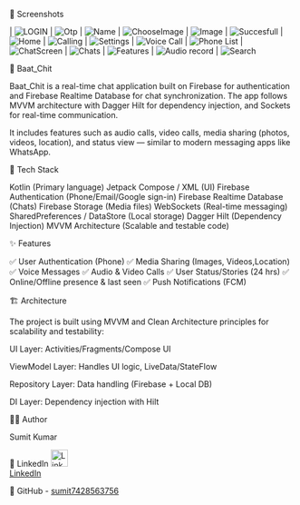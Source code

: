  📸 Screenshots  

| ![LOGIN](https://github.com/user-attachments/assets/b6f96a84-1ebf-4dac-b9c9-05de537c663c) | ![Otp](https://github.com/user-attachments/assets/68a5f9c3-966f-4799-bddf-30ce53a05bbd) | ![Name](https://github.com/user-attachments/assets/16f2cb36-f20e-40f3-84d1-6d1da2f6d0a8) |  ![ChooseImage](https://github.com/user-attachments/assets/f882f6d7-a22b-423f-a591-ebacd29ed668 ) | ![Image](https://github.com/user-attachments/assets/7713917d-4017-46a1-8f76-2c59ba50710a) | 
![Succesfull](https://github.com/user-attachments/assets/d0ca5dd7-abe5-439d-8aa7-a693d7fb7db7) | ![Home](https://github.com/user-attachments/assets/97526fa5-f7fd-47ea-8e48-7ec3a6171b39) | ![Calling](https://github.com/user-attachments/assets/37646dbf-1060-463e-ae37-29c0bed9763a) | ![Settings](https://github.com/user-attachments/assets/49c115cd-26bf-499c-a110-7a465dd05d8e) | ![Voice Call](https://github.com/user-attachments/assets/4105381e-11a0-4a00-b8fc-7bb1e7ec35ef) |
![Phone List](https://github.com/user-attachments/assets/732d0926-3c01-4330-bec9-d44a07ce52f3) | ![ChatScreen](https://github.com/user-attachments/assets/d3f856ab-7e10-46f0-82ff-72de6c3df5d7) | ![Chats](https://github.com/user-attachments/assets/a4561793-420f-45a1-a059-70bc11406050) | ![Features](https://github.com/user-attachments/assets/f76f2244-fafb-43ec-a9ab-deb28a6cccdf) | ![Audio record](https://github.com/user-attachments/assets/63af3751-f6f0-42da-a9b1-42dddc31e185)  |
 ![Search](https://github.com/user-attachments/assets/edd12f58-b3d0-44f3-8b27-d91bdd7d3508) 










📱 Baat_Chit

Baat_Chit is a real-time chat application built on Firebase for authentication and Firebase Realtime Database for chat synchronization. The app follows MVVM architecture with Dagger Hilt for dependency injection, and Sockets for real-time communication.

It includes features such as audio calls, video calls, media sharing (photos, videos, location), and status view — similar to modern messaging apps like WhatsApp.

🚀 Tech Stack

Kotlin (Primary language)
Jetpack Compose / XML (UI)
Firebase Authentication (Phone/Email/Google sign-in)
Firebase Realtime Database (Chats)
Firebase Storage (Media files)
WebSockets (Real-time messaging)
SharedPreferences / DataStore (Local storage)
Dagger Hilt (Dependency Injection)
MVVM Architecture (Scalable and testable code)

✨ Features

✅ User Authentication (Phone)
✅ Media Sharing (Images, Videos,Location)
✅ Voice Messages
✅ Audio & Video Calls 
✅ User Status/Stories (24 hrs)
✅ Online/Offline presence & last seen
✅ Push Notifications (FCM)

🏗️ Architecture

The project is built using MVVM and Clean Architecture principles for scalability and testability:

UI Layer: Activities/Fragments/Compose UI

ViewModel Layer: Handles UI logic, LiveData/StateFlow

Repository Layer: Data handling (Firebase + Local DB)

DI Layer: Dependency injection with Hilt

👨‍💻 Author

Sumit Kumar

💼 LinkedIn <a href="https://www.linkedin.com/in/sumit-kumar-chaurasiya-8525ba2b0/">
        <img src="https://github.com/user-attachments/assets/593e8426-0ff3-4ef9-b4ae-084700a242a2" alt="LinkedIn" width="30"/>
        <br/>LinkedIn
      </a>

📂 GitHub - [sumit7428563756](https://github.com/sumit7428563756)
